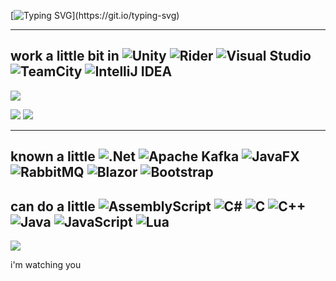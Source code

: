 [![Typing SVG](https://readme-typing-svg.herokuapp.com?font=Fira+Code&weight=600&pause=1000&color=447FF7&center=true&vCenter=true&multiline=true&width=435&height=80&separator=%3C&lines=Hi%2C+my+name+is+Roman+Anderson+and+%3CI+am+a+beginner+exp+programmer+c%23%3CConsole.WriteLine(%22Hello+World%22);)](https://git.io/typing-svg)

---
work a little bit in
![Unity](https://img.shields.io/badge/unity-%23000000.svg?style=for-the-badge&logo=unity&logoColor=white)
![Rider](https://img.shields.io/badge/Rider-000000.svg?style=for-the-badge&logo=Rider&logoColor=white&color=black&labelColor=crimson)
![Visual Studio](https://img.shields.io/badge/Visual%20Studio-5C2D91.svg?style=for-the-badge&logo=visual-studio&logoColor=white)
![TeamCity](https://img.shields.io/badge/teamcity-000000.svg?style=for-the-badge&logo=teamcity&logoColor=white)
![IntelliJ IDEA](https://img.shields.io/badge/IntelliJIDEA-000000.svg?style=for-the-badge&logo=intellij-idea&logoColor=white)
---
![](https://github-profile-summary-cards.vercel.app/api/cards/profile-details?username=anomal3&theme=solarized_dark)


![](https://github-profile-summary-cards.vercel.app/api/cards/repos-per-language?username=anomal3&theme=solarized_dark)
![](https://github-profile-summary-cards.vercel.app/api/cards/most-commit-language?username=anomal3&theme=solarized_dark)


---
known a little
![.Net](https://img.shields.io/badge/.NET-5C2D91?style=for-the-badge&logo=.net&logoColor=white)
![Apache Kafka](https://img.shields.io/badge/Apache%20Kafka-000?style=for-the-badge&logo=apachekafka)
![JavaFX](https://img.shields.io/badge/javafx-%23FF0000.svg?style=for-the-badge&logo=javafx&logoColor=white)
![RabbitMQ](https://img.shields.io/badge/Rabbitmq-FF6600?style=for-the-badge&logo=rabbitmq&logoColor=white)
![Blazor](https://img.shields.io/badge/blazor-%235C2D91.svg?style=for-the-badge&logo=blazor&logoColor=white)
![Bootstrap](https://img.shields.io/badge/bootstrap-%238511FA.svg?style=for-the-badge&logo=bootstrap&logoColor=white)
---
can do a little
![AssemblyScript](https://img.shields.io/badge/assembly%20script-%23000000.svg?style=for-the-badge&logo=assemblyscript&logoColor=white)
![C#](https://img.shields.io/badge/c%23-%23239120.svg?style=for-the-badge&logo=csharp&logoColor=white)
![C](https://img.shields.io/badge/c-%2300599C.svg?style=for-the-badge&logo=c&logoColor=white)
![C++](https://img.shields.io/badge/c++-%2300599C.svg?style=for-the-badge&logo=c%2B%2B&logoColor=white)
![Java](https://img.shields.io/badge/java-%23ED8B00.svg?style=for-the-badge&logo=openjdk&logoColor=white)
![JavaScript](https://img.shields.io/badge/javascript-%23323330.svg?style=for-the-badge&logo=javascript&logoColor=%23F7DF1E)
![Lua](https://img.shields.io/badge/lua-%232C2D72.svg?style=for-the-badge&logo=lua&logoColor=white)
---
![](https://komarev.com/ghpvc/?username=anomal3)



<span>i'm watching you</span>
